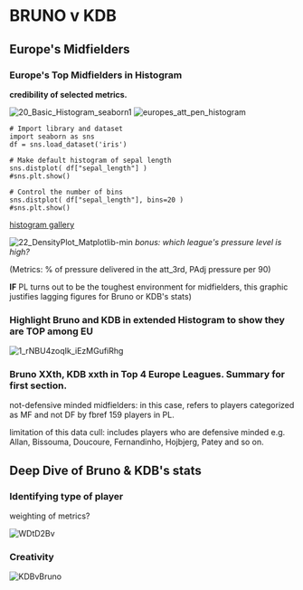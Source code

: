 # BRUNO v KDB

## Europe's Midfielders

### Europe's Top Midfielders in Histogram

**credibility of selected metrics.**

![20_Basic_Histogram_seaborn1](https://user-images.githubusercontent.com/51032518/103175063-9799a080-48aa-11eb-8e78-c9f62cd32b17.png)
![europes_att_pen_histogram](https://user-images.githubusercontent.com/51032518/103176798-3973ba00-48b8-11eb-9206-bd309ec1693a.png)

```
# Import library and dataset
import seaborn as sns
df = sns.load_dataset('iris')

# Make default histogram of sepal length
sns.distplot( df["sepal_length"] )
#sns.plt.show()

# Control the number of bins
sns.distplot( df["sepal_length"], bins=20 )
#sns.plt.show()
```
[histogram gallery](https://python-graph-gallery.com/20-basic-histogram-seaborn/)

![22_DensityPlot_Matplotlib-min](https://user-images.githubusercontent.com/51032518/103175214-9e74e300-48ab-11eb-916b-b42351019df6.png)
*bonus: which league's pressure level is high?*

(Metrics: % of pressure delivered in the att_3rd, PAdj pressure per 90)

**IF** PL turns out to be the toughest environment for midfielders, this graphic justifies lagging figures for Bruno or KDB's stats)

### Highlight Bruno and KDB in extended Histogram to show they are TOP among EU

![1_rNBU4zoqIk_iEzMGufiRhg](https://user-images.githubusercontent.com/51032518/103175265-062b2e00-48ac-11eb-86ea-7d58f26c29f8.png)

### Bruno XXth, KDB xxth in Top 4 Europe Leagues. Summary for first section.

not-defensive minded midfielders: in this case, refers to players categorized as MF and not DF by fbref 159 players in PL.

limitation of this data cull: includes players who are defensive minded e.g. Allan, Bissouma, Doucoure, Fernandinho, Hojbjerg, Patey and so on.

## Deep Dive of Bruno & KDB's stats

### Identifying type of player

weighting of metrics?

![WDtD2Bv](https://user-images.githubusercontent.com/51032518/103175899-fcf09000-48b0-11eb-92ca-280cf708908d.png)

### Creativity

![KDBvBruno](https://user-images.githubusercontent.com/51032518/103175315-66ba6b00-48ac-11eb-95c0-a8ce05fc5e17.png)

### 
